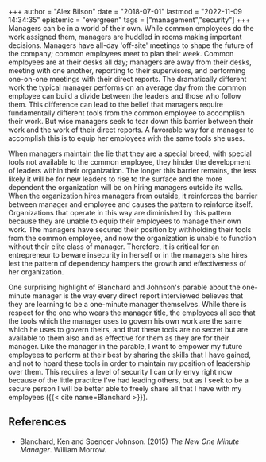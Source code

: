 +++
author = "Alex Bilson"
date = "2018-07-01"
lastmod = "2022-11-09 14:34:35"
epistemic = "evergreen"
tags = ["management","security"]
+++
Managers can be in a world of their own. While common employees do the work assigned them, managers are huddled in rooms making important decisions. Managers have all-day 'off-site' meetings to shape the future of the company; common employees meet to plan their week. Common employees are at their desks all day; managers are away from their desks, meeting with one another, reporting to their supervisors, and performing one-on-one meetings with their direct reports. The dramatically different work the typical manager performs on an average day from the common employee can build a divide between the leaders and those who follow them. This difference can lead to the belief that managers require fundamentally different tools from the common employee to accomplish their work. But wise managers seek to tear down this barrier between their work and the work of their direct reports. A favorable way for a manager to accomplish this is to equip her employees with the same tools she uses.

When managers maintain the lie that they are a special breed, with special tools not available to the common employee, they hinder the development of leaders within their organization. The longer this barrier remains, the less likely it will be for new leaders to rise to the surface and the more dependent the organization will be on hiring managers outside its walls. When the organization hires managers from outside, it reinforces the barrier between manager and employee and causes the pattern to reinforce itself. Organizations that operate in this way are diminished by this pattern because they are unable to equip their employees to manage their own work. The managers have secured their position by withholding their tools from the common employee, and now the organization is unable to function without their elite class of manager. Therefore, it is critical for an entrepreneur to beware insecurity in herself or in the managers she hires lest the pattern of dependency hampers the growth and effectiveness of her organization.

One surprising highlight of Blanchard and Johnson's parable about the one-minute manager is the way every direct report interviewed believes that they are learning to be a one-minute manager themselves. While there is respect for the one who wears the manager title, the employees all see that the tools which the manager uses to govern his own work are the same which he uses to govern theirs, and that these tools are no secret but are available to them also and as effective for them as they are for their manager. Like the manager in the parable, I want to empower my future employees to perform at their best by sharing the skills that I have gained, and not to hoard these tools in order to maintain my position of leadership over them. This requires a level of security I can only envy right now because of the little practice I've had leading others, but as I seek to be a secure person I will be better able to freely share all that I have with my employees ({{< cite name=Blanchard >}}).

## References

- Blanchard, Ken and Spencer Johnson. (2015) _The New One Minute Manager_. William Morrow.
